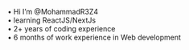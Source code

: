 • Hi I’m @MohammadR3Z4 <br />
• learning ReactJS/NextJs <br />
• 2+ years of coding experience <br />
• 6 months of work experience in Web development 
